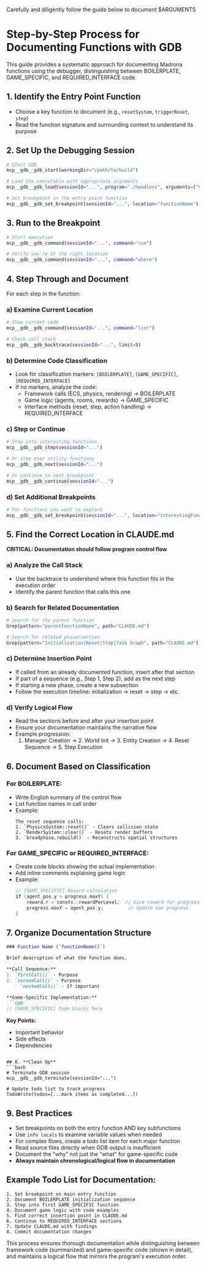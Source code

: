 Carefully and diligently follow the guide below to document $ARGUMENTS

# Step-by-Step Process for Documenting Functions with GDB

This guide provides a systematic approach for documenting Madrona functions using the debugger, distinguishing between BOILERPLATE, GAME_SPECIFIC, and REQUIRED_INTERFACE code.

## 1. **Identify the Entry Point Function**
- Choose a key function to document (e.g., `resetSystem`, `triggerReset`, `step`)
- Read the function signature and surrounding context to understand its purpose

## 2. **Set Up the Debugging Session**
```bash
# Start GDB
mcp__gdb__gdb_start(workingDir="/path/to/build")

# Load the executable with appropriate arguments
mcp__gdb__gdb_load(sessionId="...", program="./headless", arguments=["CPU", "1", "10"])

# Set breakpoint on the entry point function
mcp__gdb__gdb_set_breakpoint(sessionId="...", location="functionName")
```

## 3. **Run to the Breakpoint**
```bash
# Start execution
mcp__gdb__gdb_command(sessionId="...", command="run")

# Verify you're at the right location
mcp__gdb__gdb_command(sessionId="...", command="where")
```

## 4. **Step Through and Document**
For each step in the function:

### a) Examine Current Location
```bash
# Show current code
mcp__gdb__gdb_command(sessionId="...", command="list")

# Check call stack
mcp__gdb__gdb_backtrace(sessionId="...", limit=5)
```

### b) Determine Code Classification
- Look for classification markers: `[BOILERPLATE]`, `[GAME_SPECIFIC]`, `[REQUIRED_INTERFACE]`
- If no markers, analyze the code:
  - Framework calls (ECS, physics, rendering) → BOILERPLATE
  - Game logic (agents, rooms, rewards) → GAME_SPECIFIC
  - Interface methods (reset, step, action handling) → REQUIRED_INTERFACE

### c) Step or Continue
```bash
# Step into interesting functions
mcp__gdb__gdb_step(sessionId="...")

# Or step over utility functions
mcp__gdb__gdb_next(sessionId="...")

# Or continue to next breakpoint
mcp__gdb__gdb_continue(sessionId="...")
```

### d) Set Additional Breakpoints
```bash
# For functions you want to explore
mcp__gdb__gdb_set_breakpoint(sessionId="...", location="interestingFunction")
```

## 5. **Find the Correct Location in CLAUDE.md**
**CRITICAL: Documentation should follow program control flow**

### a) Analyze the Call Stack
- Use the backtrace to understand where this function fits in the execution order
- Identify the parent function that calls this one

### b) Search for Related Documentation
```bash
# Search for the parent function
Grep(pattern="parentFunctionName", path="CLAUDE.md")

# Search for related phase/section
Grep(pattern="Initialization|Reset|Step|Task Graph", path="CLAUDE.md")
```

### c) Determine Insertion Point
- If called from an already documented function, insert after that section
- If part of a sequence (e.g., Step 1, Step 2), add as the next step
- If starting a new phase, create a new subsection
- Follow the execution timeline: initialization → reset → step → etc.

### d) Verify Logical Flow
- Read the sections before and after your insertion point
- Ensure your documentation maintains the narrative flow
- Example progression:
  1. Manager Creation → 2. World Init → 3. Entity Creation → 4. Reset Sequence → 5. Step Execution

## 6. **Document Based on Classification**

### For BOILERPLATE:
- Write English summary of the control flow
- List function names in call order
- Example:
  ```
  The reset sequence calls:
  1. `PhysicsSystem::reset()` - Clears collision state
  2. `RenderSystem::clear()` - Resets render buffers
  3. `broadphase.rebuild()` - Reconstructs spatial structures
  ```

### For GAME_SPECIFIC or REQUIRED_INTERFACE:
- Create code blocks showing the actual implementation
- Add inline comments explaining game logic
- Example:
  ```cpp
  // [GAME_SPECIFIC] Reward calculation
  if (agent_pos.y > progress.maxY) {
      reward.r = consts::rewardPerLevel;  // Give reward for progress
      progress.maxY = agent_pos.y;         // Update max progress
  }
  ```

## 7. **Organize Documentation Structure**
```markdown
### Function Name (`functionName()`)

Brief description of what the function does.

**Call Sequence:**
1. `firstCall()` - Purpose
2. `secondCall()` - Purpose
   - `nestedCall()` - If important

**Game-Specific Implementation:**
```cpp
// [GAME_SPECIFIC] Code blocks here
```

**Key Points:**
- Important behavior
- Side effects
- Dependencies
```

## 8. **Clean Up**
```bash
# Terminate GDB session
mcp__gdb__gdb_terminate(sessionId="...")

# Update todo list to track progress
TodoWrite(todos=[...mark items as completed...])
```

## 9. **Best Practices**
- Set breakpoints on both the entry function AND key subfunctions
- Use `info locals` to examine variable values when needed
- For complex flows, create a todo list item for each major function
- Read source files directly when GDB output is insufficient
- Document the "why" not just the "what" for game-specific code
- **Always maintain chronological/logical flow in documentation**

## Example Todo List for Documentation:
```
1. Set breakpoint on main entry function
2. Document BOILERPLATE initialization sequence
3. Step into first GAME_SPECIFIC function
4. Document game logic with code examples
5. Find correct insertion point in CLAUDE.md
6. Continue to REQUIRED_INTERFACE sections
7. Update CLAUDE.md with findings
8. Commit documentation changes
```

This process ensures thorough documentation while distinguishing between framework code (summarized) and game-specific code (shown in detail), and maintains a logical flow that mirrors the program's execution order.
